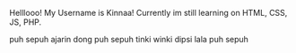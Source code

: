 Helllooo! My Username is Kinnaa! Currently im still learning on HTML, CSS, JS, PHP.

puh sepuh ajarin dong puh sepuh
tinki winki dipsi lala puh sepuh
